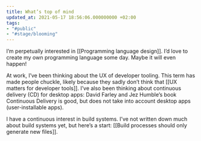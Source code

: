 ```yaml
---
title: What’s top of mind
updated_at: 2021-05-17 18:56:06.000000000 +02:00
tags:
- "#public"
- "#stage/blooming"
---
```



I’m perpetually interested in [[Programming language design]]. I’d love to create my own programming language some day. Maybe it will even happen!

At work, I’ve been thinking about the UX of developer tooling. This term has made people chuckle, likely because they sadly don’t think that [[UX matters for developer tools]]. I’ve also been thinking about continuous delivery (CD) for desktop apps: David Farley and Jez Humble’s book Continuous Delivery is good, but does not take into account desktop apps (user-installable apps).

I have a continuous interest in build systems. I’ve not written down much about build systems yet, but here’s a start: [[Build processes should only generate new files]].